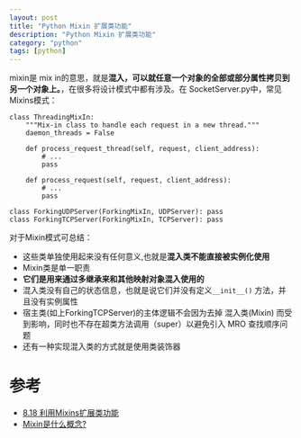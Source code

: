 ```yaml
---
layout: post
title: "Python Mixin 扩展类功能"
description: "Python Mixin 扩展类功能"
category: "python"
tags: [python]
---
```


mixin是 mix in的意思，就是**混入，可以就任意一个对象的全部或部分属性拷贝到另一个对象上。**，在很多将设计模式中都有涉及。在 SocketServer.py中，常见Mixins模式：

	class ThreadingMixIn:
	    """Mix-in class to handle each request in a new thread."""
	    daemon_threads = False
	
	    def process_request_thread(self, request, client_address):
	        # ...
	        pass
	
	    def process_request(self, request, client_address):
	        # ...
	        pass
	
	class ForkingUDPServer(ForkingMixIn, UDPServer): pass
	class ForkingTCPServer(ForkingMixIn, TCPServer): pass
	

对于Mixin模式可总结：

- 这些类单独使用起来没有任何意义,也就是**混入类不能直接被实例化使用**
- Mixin类是单一职责
- **它们是用来通过多继承来和其他映射对象混入使用的**
- 混入类没有自己的状态信息，也就是说它们并没有定义`__init__()` 方法，并且没有实例属性
- 宿主类(如上ForkingTCPServer)的主体逻辑不会因为去掉 混入类(Mixin) 而受到影响，同时也不存在超类方法调用（super）以避免引入 MRO 查找顺序问题
- 还有一种实现混入类的方式就是使用类装饰器

# 参考
- [8.18 利用Mixins扩展类功能](http://python3-cookbook.readthedocs.org/zh_CN/latest/c08/p18_extending_classes_with_mixins.html)
- [Mixin是什么概念?](https://www.zhihu.com/question/20778853)
